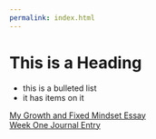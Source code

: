 ```yaml
---
permalink: index.html
---
```


# This is a Heading

* this is a bulleted list
* it has items on it

[My Growth and Fixed Mindset Essay](growth-vs-fixed-mindset.html)  
[Week One Journal Entry](week-1-of-my-journey.md)
